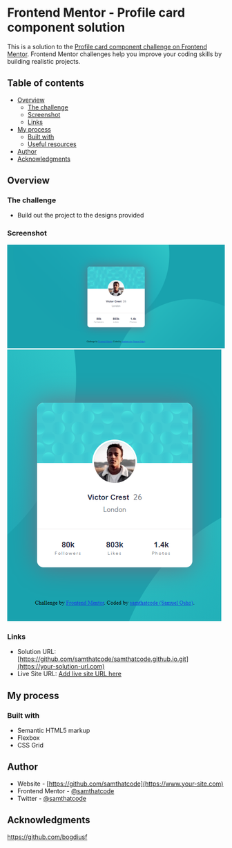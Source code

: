 # Frontend Mentor - Profile card component solution

This is a solution to the [Profile card component challenge on Frontend Mentor](https://www.frontendmentor.io/challenges/profile-card-component-cfArpWshJ). Frontend Mentor challenges help you improve your coding skills by building realistic projects. 

## Table of contents

- [Overview](#overview)
  - [The challenge](#the-challenge)
  - [Screenshot](#screenshot)
  - [Links](#links)
- [My process](#my-process)
  - [Built with](#built-with)
  - [Useful resources](#useful-resources)
- [Author](#author)
- [Acknowledgments](#acknowledgments)



## Overview

### The challenge

- Build out the project to the designs provided

### Screenshot

![Desktop view](DesktopScreenshot.png)
![Mobile view](Screenshot.png)



### Links

- Solution URL: [https://github.com/samthatcode/samthatcode.github.io.git](https://your-solution-url.com)
- Live Site URL: [Add live site URL here](https://your-live-site-url.com)

## My process

### Built with

- Semantic HTML5 markup
- Flexbox
- CSS Grid

## Author

- Website - [https://github.com/samthatcode](https://www.your-site.com)
- Frontend Mentor - [@samthatcode](https://www.frontendmentor.io/profile/yourusername)
- Twitter - [@samthatcode](https://www.twitter.com/samthatcode)



## Acknowledgments

https://github.com/bogdiusf